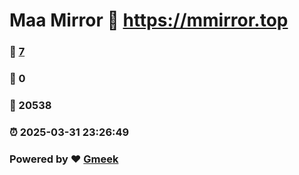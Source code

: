 # Maa Mirror :link: https://mmirror.top 
### :page_facing_up: [7](https://mmirror.top/tag.html) 
### :speech_balloon: 0 
### :hibiscus: 20538 
### :alarm_clock: 2025-03-31 23:26:49 
### Powered by :heart: [Gmeek](https://github.com/Meekdai/Gmeek)
